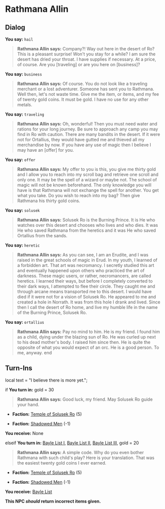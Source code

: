# Rathmana Allin


## Dialog

**You say:** `hail`



>**Rathmana Allin says:** Company?! Way out here in the desert of Ro? This is a pleasant surprise! Won't you stay for a while? I am sure the desert has dried your throat. I have supplies if necessary. At a price, of course. Are you [traveling] or are you here on [business]?

**You say:** `business`



>**Rathmana Allin says:** Of course. You do not look like a traveling merchant or a lost adventurer. Someone has sent you to Rathmana. Well then, let's not waste time. Give me the item, or items, and my fee of twenty gold coins. It must be gold. I have no use for any other metals.

**You say:** `traveling`



>**Rathmana Allin says:** Oh, wonderful! Then you must need water and rations for your long journey. Be sure to approach any camp you may find in Ro with caution. There are many bandits in the desert. If it were not for Ortallius, they would have gutted me and thieved all my merchandise by now. If you have any use of magic then I believe I may have an [offer] for you.

**You say:** `offer`



>**Rathmana Allin says:** My offer to you is this, you give me thirty gold and I allow you to reach into my scroll bag and retrieve one scroll and only one. It may be the spell of a wizard or maybe not. The school of magic will not be known beforehand. The only knowledge you will have is that Rathmana will not exchange the spell for another. You get what you take. Do you wish to reach into my bag? Then give Rathmana his thirty gold coins.

**You say:** `solusek`



>**Rathmana Allin says:** Solusek Ro is the Burning Prince.  It is He who watches over this desert and chooses who lives and who dies.  It was He who saved Rathmana from the heretics and it was He who saved Ortallius from the sands.

**You say:** `heretic`



>**Rathmana Allin says:** As you can see, I am an Erudite, and I was raised in the great schools of magic in Erud.  In my youth, I learned of a forbidden art. That art was necromancy. I secretly studied this art and eventually happened upon others who practiced the art of darkness.  These magic users, or rather, necromancers,  are called heretics.  I learned their ways, but before I completely converted to their dark ways, I attempted to flee their circle.  They caught me and through arcane means transported me to this desert.  I would have died if it were not for a vision of Solusek Ro.  He appeared to me and created a hole in Norrath. It was from this hole I drank and lived. Since then I call the desert of Ro home, and live my humble life in the name of the Burning Prince, Solusek Ro.

**You say:** `ortallius`



>**Rathmana Allin says:** Pay no mind to him.  He is my friend.  I found him as a child, dying under the blazing sun of Ro.  He was curled up next to his dead mother's body.  I raised him since then.  He is quite the opposite of what you would expect of an orc.  He is a good person.  To me, anyway.
end

## Turn-Ins



local text = "I believe there is more yet.";



if **You turn in:** gold = 30


>**Rathmana Allin says:** Good luck, my friend. May Solusek Ro guide your hand.


* __Faction:__ [Temple of Solusek Ro](/faction/415) (5)


* __Faction:__ [Shadowed Men](/faction/416) (-1)


 **You receive:** None 






elseif  **You turn in:** [Bayle List I](/item/18808), [Bayle List II](/item/18809), [Bayle List III](/item/18810), gold = 20


>**Rathmana Allin says:** A simple code. Why do you even bother Rathmana with such child's play? Here is your translation. That was the easiest twenty gold coins I ever earned.


* __Faction:__ [Temple of Solusek Ro](/faction/415) (5)


* __Faction:__ [Shadowed Men](/faction/416) (-1)




 **You receive:**  [Bayle List](/item/18825) 

**This NPC *should* return incorrect items given.**

